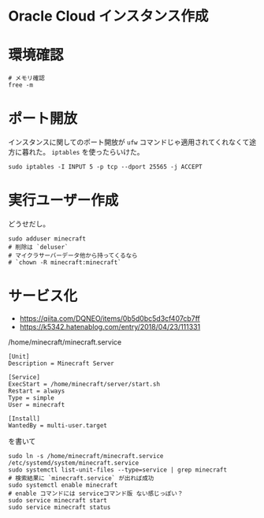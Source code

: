
# Oracle Cloud インスタンス作成


# 環境確認
```
# メモリ確認
free -m

```
# ポート開放
インスタンスに関してのポート開放が `ufw` コマンドじゃ適用されてくれなくて途方に暮れた。 `iptables` を使ったらいけた。
```
sudo iptables -I INPUT 5 -p tcp --dport 25565 -j ACCEPT
```

# 実行ユーザー作成
どうせだし。
```
sudo adduser minecraft
# 削除は `deluser`
# マイクラサーバーデータ他から持ってくるなら
# `chown -R minecraft:minecraft`
```

# サービス化
- https://qiita.com/DQNEO/items/0b5d0bc5d3cf407cb7ff
- https://k5342.hatenablog.com/entry/2018/04/23/111331

/home/minecraft/minecraft.service
```
[Unit]
Description = Minecraft Server

[Service]
ExecStart = /home/minecraft/server/start.sh
Restart = always
Type = simple
User = minecraft

[Install]
WantedBy = multi-user.target
```
を書いて

```
sudo ln -s /home/minecraft/minecraft.service /etc/systemd/system/minecraft.service
sudo systemctl list-unit-files --type=service | grep minecraft
# 検索結果に `minecraft.service` が出れば成功
sudo systemctl enable minecraft
# enable コマンドには serviceコマンド版 ない感じっぽい？
sudo service minecraft start
sudo service minecraft status
```
